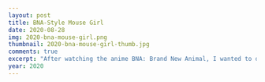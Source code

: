 ```yaml
---
layout: post
title: BNA-Style Mouse Girl
date: 2020-08-28
img: 2020-bna-mouse-girl.png
thumbnail: 2020-bna-mouse-girl-thumb.jpg
comments: true
excerpt: "After watching the anime BNA: Brand New Animal, I wanted to draw a pink mouse girl in the style of that show."
year: 2020
---
```

